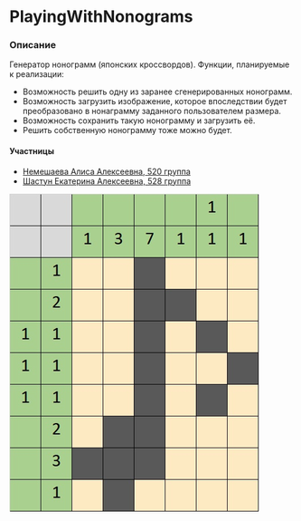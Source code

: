 # PlayingWithNonograms
### Описание ###
Генератор нонограмм (японских кроссвордов). Функции, планируемые к реализации:
- Возможность решить одну из заранее сгенерированных нонограмм.
- Возможность загрузить изображение, которое впоследствии будет преобразовано в нонаграмму заданного пользователем размера.
- Возможность сохранить такую нонограмму и загрузить её.
- Решить собственную нонограмму тоже можно будет.
#### Участницы ####
- [Немешаева Алиса Алексеевна, 520 группа](https://github.com/rt2122)
- [Шастун Екатерина Алексеевна, 528 группа](https://github.com/kateya)

![Пример нонограммы](./PWF_preview.jpg)
